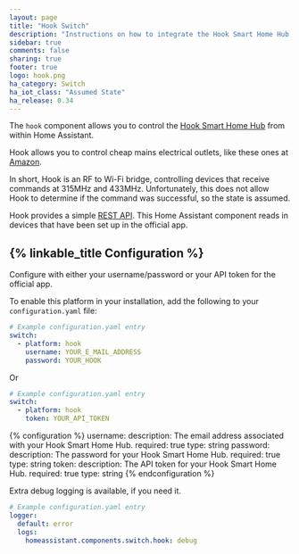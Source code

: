 ```yaml
---
layout: page
title: "Hook Switch"
description: "Instructions on how to integrate the Hook Smart Home Hub into Home Assistant."
sidebar: true
comments: false
sharing: true
footer: true
logo: hook.png
ha_category: Switch
ha_iot_class: "Assumed State"
ha_release: 0.34
---
```


The `hook` component allows you to control the [Hook Smart Home Hub](http://www.hooksmarthome.com/) from within Home Assistant.

Hook allows you to control cheap mains electrical outlets, like these ones at [Amazon](https://www.amazon.com/Etekcity-Wireless-Electrical-Household-Appliances/dp/B00DQELHBS). 

In short, Hook is an RF to Wi-Fi bridge, controlling devices that receive commands at 315MHz and 433MHz. Unfortunately, this does not allow Hook to determine if the command was successful, so the state is assumed.

Hook provides a simple [REST API](https://app.swaggerhub.com/api/rahilj/GetHook_RestAPI/v1). This Home Assistant component reads in devices that have been set up in the official app.

## {% linkable_title Configuration %}

Configure with either your username/password or your API token for the official app.

To enable this platform in your installation, add the following to your `configuration.yaml` file:

```yaml
# Example configuration.yaml entry
switch: 
  - platform: hook
    username: YOUR_E_MAIL_ADDRESS
    password: YOUR_HOOK
```

Or

```yaml
# Example configuration.yaml entry
switch:
  - platform: hook
    token: YOUR_API_TOKEN
```

{% configuration %}
username:
    description: The email address associated with your Hook Smart Home Hub.
    required: true
    type: string
password:
    description: The password for your Hook Smart Home Hub.
    required: true
    type: string
token:
    description: The API token for your Hook Smart Home Hub.
    required: true
    type: string
{% endconfiguration %}

Extra debug logging is available, if you need it.

```yaml
# Example configuration.yaml entry
logger:
  default: error
  logs:
    homeassistant.components.switch.hook: debug
```

